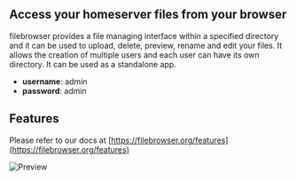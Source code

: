 ## Access your homeserver files from your browser

filebrowser provides a file managing interface within a specified directory and it can be used to upload, delete, preview, rename and edit your files. It allows the creation of multiple users and each user can have its own directory. It can be used as a standalone app.

- **username**: admin
- **password**: admin

## Features

Please refer to our docs at [https://filebrowser.org/features](https://filebrowser.org/features)

![Preview](https://user-images.githubusercontent.com/5447088/50716739-ebd26700-107a-11e9-9817-14230c53efd2.gif)
